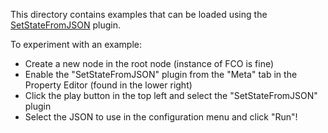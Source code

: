 This directory contains examples that can be loaded using the
[SetStateFromJSON](src/plugins/SetStateFromJSON) plugin.

To experiment with an example:

- Create a new node in the root node (instance of FCO is fine)
- Enable the "SetStateFromJSON" plugin from the "Meta" tab in the Property
  Editor (found in the lower right)
- Click the play button in the top left and select the "SetStateFromJSON" plugin
- Select the JSON to use in the configuration menu and click "Run"!
